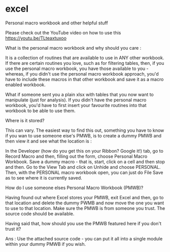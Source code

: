 # excel
Personal macro workbook and other helpful stuff

Please check out the YouTube video on how to use this https://youtu.be/TLteaxtuxoo

What is the personal macro workbook and why should you care :

It is a collection of routines that are available to use in ANY other workbook.
If there are certain routines you love, such as for filtering tables, then, if you use
the personal macro workbook, you have those available to you - whereas, if you didn't use
the personal macro workbook approach, you'd have to include these macros in that other
workbook and save it as a macro enabled workbook.

What if someone sent you a plain xlsx with tables that you now want to manipulate (just for
analysis). If you didn't have the personal macro workbook, you'd have to first insert your
favourite routines into that workbook to be able to use them.

Where is it stored?

This can vary. The easiest way to find this out, something you have to know if you wan to use
someone eise's PMWB, is to create a dummy PMWB and then view it and see what the location is :

In the Developer (how do you get this on your Ribbon? Google it!) tab, go to Record Macro and
then, filling out the form, choose Personal Macro Workbook. Save a dummy macro - that is, start,
click on a cell and then stop and then. Go to the View Tab and click on Unhide and choose
PERSONAL. Then, with the PERSONAL macro workbook open, you can just do File Save as to see where
it is currently saved.

How do I use someone elses Personal Macro Workbook (PMWB)?

Having found out where Excel stores your PMWB, exit Excel and then, go to that location and delete
the dummy PWMB and now move the one you want to use to that location. Make sure the PMWB is
from someone you trust. The source code should be available.

Having said that, how should you use the PMWB featured here if you don't trust it?

Ans : Use the attached source code - you can put it all into a single module within your dummy PMWB
if you wish.

